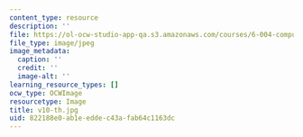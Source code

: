 ```yaml
---
content_type: resource
description: ''
file: https://ol-ocw-studio-app-qa.s3.amazonaws.com/courses/6-004-computation-structures-spring-2017/822188e0ab1eeddec43afab64c1163dc_v10-th.jpg
file_type: image/jpeg
image_metadata:
  caption: ''
  credit: ''
  image-alt: ''
learning_resource_types: []
ocw_type: OCWImage
resourcetype: Image
title: v10-th.jpg
uid: 822188e0-ab1e-edde-c43a-fab64c1163dc
---
```

